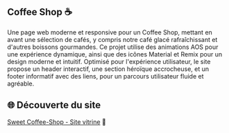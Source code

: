 ## Coffee Shop ☕  
Une page web moderne et responsive pour un Coffee Shop, mettant en avant une sélection de cafés, y compris notre café glacé rafraîchissant et d'autres boissons gourmandes. 
Ce projet utilise des animations AOS pour une expérience dynamique, ainsi que des icônes Material et Remix pour un design moderne et intuitif. 
Optimisé pour l'expérience utilisateur, le site propose un header interactif, une section héroïque accrocheuse, et un footer informatif avec des liens, pour un parcours utilisateur fluide et agréable.

## 🌐 Découverte du site

[Sweet Coffee-Shop - Site vitrine](https://casabmb.github.io/coffee-shop/) 🚀
